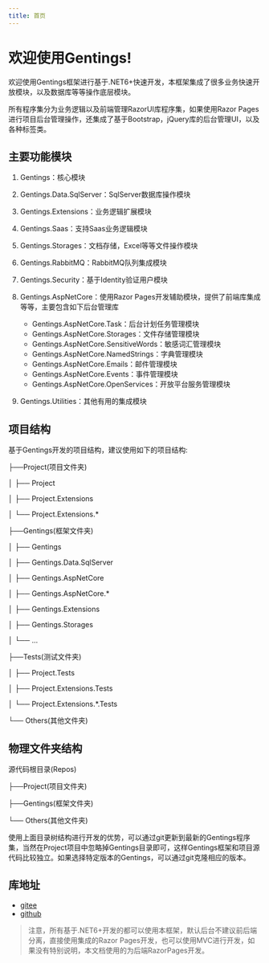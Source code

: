 ```yaml
---
title: 首页
---
```


# 欢迎使用Gentings!

欢迎使用Gentings框架进行基于.NET6+快速开发，本框架集成了很多业务快速开放模块，以及数据库等等操作底层模块。

所有程序集分为业务逻辑以及前端管理RazorUI库程序集，如果使用Razor Pages进行项目后台管理操作，还集成了基于Bootstrap，jQuery库的后台管理UI，以及各种标签类。

## 主要功能模块

1. Gentings：核心模块
2. Gentings.Data.SqlServer：SqlServer数据库操作模块
3. Gentings.Extensions：业务逻辑扩展模块
4. Gentings.Saas：支持Saas业务逻辑模块
5. Gentings.Storages：文档存储，Excel等等文件操作模块
6. Gentings.RabbitMQ：RabbitMQ队列集成模块
7. Gentings.Security：基于Identity验证用户模块
8. Gentings.AspNetCore：使用Razor Pages开发辅助模块，提供了前端库集成等等，主要包含如下后台管理库

    * Gentings.AspNetCore.Task：后台计划任务管理模块
    * Gentings.AspNetCore.Storages：文件存储管理模块
    * Gentings.AspNetCore.SensitiveWords：敏感词汇管理模块
    * Gentings.AspNetCore.NamedStrings：字典管理模块
    * Gentings.AspNetCore.Emails：邮件管理模块
    * Gentings.AspNetCore.Events：事件管理模块
    * Gentings.AspNetCore.OpenServices：开放平台服务管理模块

9. Gentings.Utilities：其他有用的集成模块

## 项目结构

基于Gentings开发的项目结构，建议使用如下的项目结构:

├──Project(项目文件夹)

│    ├── Project

│    ├── Project.Extensions

│    └── Project.Extensions.*

├──Gentings(框架文件夹)

│    ├── Gentings

│    ├── Gentings.Data.SqlServer

│    ├── Gentings.AspNetCore

│    ├── Gentings.AspNetCore.*

│    ├── Gentings.Extensions

│    ├── Gentings.Storages

│    └── ...

├──Tests(测试文件夹)

│    ├── Project.Tests

│    ├── Project.Extensions.Tests

│    └── Project.Extensions.*.Tests

└── Others(其他文件夹)

## 物理文件夹结构

源代码根目录(Repos)

├──Project(项目文件夹)

├──Gentings(框架文件夹)

└── Others(其他文件夹)

使用上面目录树结构进行开发的优势，可以通过git更新到最新的Gentings程序集，当然在Project项目中忽略掉Gentings目录即可，这样Gentings框架和项目源代码比较独立。如果选择特定版本的Gentings，可以通过git克隆相应的版本。

## 库地址

* [gitee](https://gitee.com/ydcl/gentings)
* [github](https://github.com/onetcore/gentings)

> 注意，所有基于.NET6+开发的都可以使用本框架，默认后台不建议前后端分离，直接使用集成的Razor Pages开发，也可以使用MVC进行开发，如果没有特别说明，本文档使用的为后端RazorPages开发。